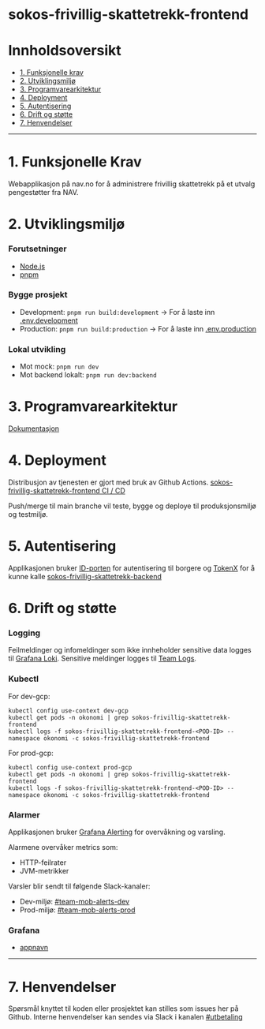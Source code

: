 # sokos-frivillig-skattetrekk-frontend

# Innholdsoversikt

- [1. Funksjonelle krav](#1-funksjonelle-krav)
- [2. Utviklingsmiljø](#2-utviklingsmiljø)
- [3. Programvarearkitektur](#3-programvarearkitektur)
- [4. Deployment](#4-deployment)
- [5. Autentisering](#5-autentisering)
- [6. Drift og støtte](#6-drift-og-støtte)
- [7. Henvendelser](#7-henvendelser)

---

# 1. Funksjonelle Krav

Webapplikasjon på nav.no for å administrere frivillig skattetrekk på et utvalg pengestøtter fra NAV.

# 2. Utviklingsmiljø

### Forutsetninger

- [Node.js](https://nodejs.org/en)
- [pnpm](https://pnpm.io/)

### Bygge prosjekt

- Development: `pnpm run build:development` -> For å laste inn [.env.development](.env.development)
- Production: `pnpm run build:production` -> For å laste inn [.env.production](.env.production)

### Lokal utvikling

- Mot mock: `pnpm run dev`
- Mot backend lokalt: `pnpm run dev:backend`

# 3. Programvarearkitektur

[Dokumentasjon](/dokumentasjon/)

# 4. Deployment

Distribusjon av tjenesten er gjort med bruk av Github Actions.
[sokos-frivillig-skattetrekk-frontend CI / CD](https://github.com/navikt/sokos-frivillig-skattetrekk-frontend/actions)

Push/merge til main branche vil teste, bygge og deploye til produksjonsmiljø og testmiljø.

# 5. Autentisering

Applikasjonen bruker [ID-porten](https://docs.nais.io/auth/idporten/) for autentisering til borgere og [TokenX](https://docs.nais.io/auth/tokenx/) for å kunne kalle [sokos-frivillig-skattetrekk-backend](https://github.com/navikt/sokos-frivillig-skattetrekk-backend)

# 6. Drift og støtte

### Logging

Feilmeldinger og infomeldinger som ikke innheholder sensitive data logges til [Grafana Loki](https://docs.nais.io/observability/logging/#grafana-loki).
Sensitive meldinger logges til [Team Logs](https://doc.nais.io/observability/logging/how-to/team-logs/).

### Kubectl

For dev-gcp:

```shell script
kubectl config use-context dev-gcp
kubectl get pods -n okonomi | grep sokos-frivillig-skattetrekk-frontend
kubectl logs -f sokos-frivillig-skattetrekk-frontend-<POD-ID> --namespace okonomi -c sokos-frivillig-skattetrekk-frontend
```

For prod-gcp:

```shell script
kubectl config use-context prod-gcp
kubectl get pods -n okonomi | grep sokos-frivillig-skattetrekk-frontend
kubectl logs -f sokos-frivillig-skattetrekk-frontend-<POD-ID> --namespace okonomi -c sokos-frivillig-skattetrekk-frontend
```

### Alarmer

Applikasjonen bruker [Grafana Alerting](https://grafana.nav.cloud.nais.io/alerting/) for overvåkning og varsling.

Alarmene overvåker metrics som:

- HTTP-feilrater
- JVM-metrikker

Varsler blir sendt til følgende Slack-kanaler:

- Dev-miljø: [#team-mob-alerts-dev](https://nav-it.slack.com/archives/C042SF2FEQM)
- Prod-miljø: [#team-mob-alerts-prod](https://nav-it.slack.com/archives/C042ESY71GX)

### Grafana

- [appnavn](url)

---

# 7. Henvendelser

Spørsmål knyttet til koden eller prosjektet kan stilles som issues her på Github.
Interne henvendelser kan sendes via Slack i kanalen [#utbetaling](https://nav-it.slack.com/archives/CKZADNFBP)
